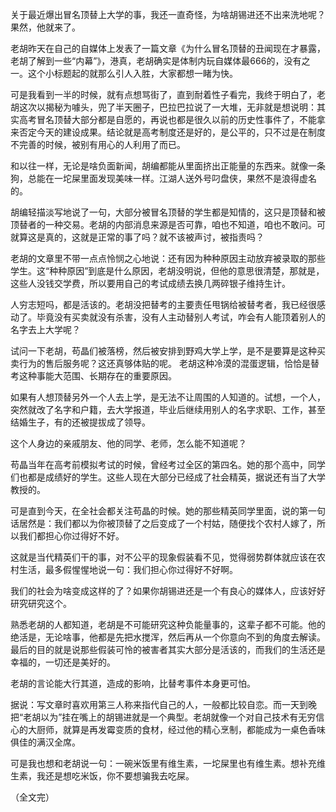 

关于最近爆出冒名顶替上大学的事，我还一直奇怪，为啥胡锡进还不出来洗地呢？果然，他就来了。

老胡昨天在自己的自媒体上发表了一篇文章《为什么冒名顶替的丑闻现在才暴露，老胡了解到一些“内幕”》，港真，老胡确实是体制内玩自媒体最666的，没有之一。这个小标题起的就那么引人入胜，大家都想一睹为快。

可是我看到一半的时候，就有点想骂街了，直到耐着性子看完，我终于明白了，老胡这次以揭秘为噱头，兜了半天圈子，巴拉巴拉说了一大堆，无非就是想说明：其实高考冒名顶替大部分都是自愿的，再说也都是很久以前的历史性事件了，不能拿来否定今天的建设成果。结论就是高考制度还是好的，是公平的，只不过是在制度不完善的时候，被别有用心的人利用了而已。

和以往一样，无论是啥负面新闻，胡编都能从里面挤出正能量的东西来。就像一条狗，总能在一坨屎里面发现美味一样。江湖人送外号叼盘侠，果然不是浪得虚名的。

胡编轻描淡写地说了一句，大部分被冒名顶替的学生都是知情的，这只是顶替和被顶替者的一种交易。老胡的内部消息来源是否可靠，咱也不知道，咱也不敢问。可就算这是真的，这就是正常的事了吗？就不该被声讨，被指责吗？

老胡的文章里不带一点点怜悯之心地说：还有因为种种原因主动放弃被录取的那些学生。这“种种原因”到底是什么原因，老胡没明说，但他的意思很清楚，那就是，这些人没钱交学费，所以要用自己的考试成绩去换几两碎银子维持生计。

人穷志短吗，都是活该的。老胡没把替考的主要责任甩锅给被替考者，我已经很感动了。毕竟没有买卖就没有杀害，没有人主动替别人考试，咋会有人能顶着别人的名字去上大学呢？

试问一下老胡，苟晶们被落榜，然后被安排到野鸡大学上学，是不是要算是这种买卖行为的售后服务呢？这还真够体贴的呢。 老胡这种冷漠的混蛋逻辑，恰恰是替考这种事能大范围、长期存在的重要原因。

如果有人想顶替另外一个人去上学，是无法不让周围的人知道的。试想，一个人，突然就改了名字和户籍，去大学报道，毕业后继续用别人的名字求职、工作，甚至结婚生子，有的还被提拔成了领导。

这个人身边的亲戚朋友、他的同学、老师，怎么能不知道呢？

苟晶当年在高考前模拟考试的时候，曾经考过全区的第四名。她的那个高中，同学们也都是成绩好的学生。这些人现在大部分已经成了社会精英，据说还有当了大学教授的。

可是直到今天，在全社会都关注苟晶的时候。她的那些精英同学里面，说的第一句话居然是：我们都以为你被顶替了之后变成了一个村姑，随便找个农村人嫁了，所以我们都担心你过得好不好。

这就是当代精英们干的事，对不公平的现象假装看不见，觉得弱势群体就应该在农村生活，最多假惺惺地说一句：我们担心你过得好不好啊。

我们的社会为啥变成这样的了？如果你胡锡进还是一个有良心的媒体人，应该好好研究研究这个。

熟悉老胡的人都知道，老胡是不可能研究这种负能量事的，这辈子都不可能。他的绝活是，无论啥事，他都是先把水搅浑，然后再从一个你意向不到的角度去解读。最后的目的就是说那些假装可怜的被害者其实大部分是活该的，而我们的生活还是幸福的，一切还是美好的。

老胡的言论能大行其道，造成的影响，比替考事件本身更可怕。

据说：写文章时喜欢用第三人称来指代自己的人，一般都比较自恋。而一天到晚把“老胡以为”挂在嘴上的胡锡进就是一个典型。老胡就像一个对自己技术有无穷信心的大厨师，就算是再发霉变质的食材，经过他的精心烹制，都能成为一桌色香味俱佳的满汉全席。

可是我也想和老胡说一句：一碗米饭里有维生素，一坨屎里也有维生素。想补充维生素，我还是想吃米饭，你不要想骗我去吃屎。

（全文完）


